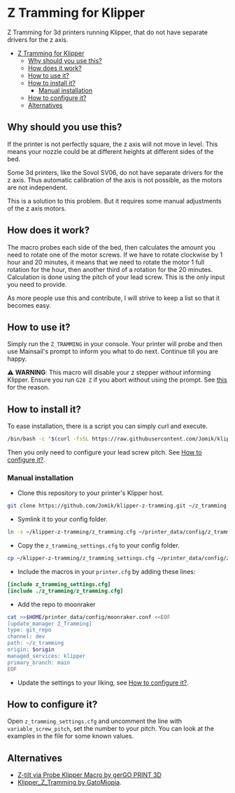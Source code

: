# Z Tramming for Klipper

Z Tramming for 3d printers running Klipper,
that do not have separate drivers for the z axis.

<!--prettier-ignore-->
<!--toc:start-->

- [Z Tramming for Klipper](#z-tramming-for-klipper)
  - [Why should you use this?](#why-should-you-use-this)
  - [How does it work?](#how-does-it-work)
  - [How to use it?](#how-to-use-it)
  - [How to install it?](#how-to-install-it)
    - [Manual installation](#manual-installation)
  - [How to configure it?](#how-to-configure-it)
  - [Alternatives](#alternatives)
  <!--toc:end-->

## Why should you use this?

If the printer is not perfectly square, the z axis will not move in level.
This means your nozzle could be at different heights at different sides of the bed.

Some 3d printers, like the Sovol SV06, do not have separate drivers for the z axis.
Thus automatic calibration of the axis is not possible, as the motors are not independent.

This is a solution to this problem.
But it requires some manual adjustments of the z axis motors.

## How does it work?

The macro probes each side of the bed,
then calculates the amount you need to rotate one of the motor screws.
If we have to rotate clockwise by 1 hour and 20 minutes,
it means that we need to rotate the motor 1 full rotation for the hour,
then another third of a rotation for the 20 minutes.
Calculation is done using the pitch of your lead screw.
This is the only input you need to provide.

As more people use this and contribute,
I will strive to keep a list so that it becomes easy.

## How to use it?

Simply run the `Z_TRAMMING` in your console.
Your printer will probe and then use Mainsail's prompt to inform you what to do next.
Continue till you are happy.

:warning: **WARNING**:
This macro will disable your z stepper _without_ informing Klipper.
Ensure you run `G28 Z` if you abort without using the prompt.
See [this](https://github.com/Klipper3d/klipper/issues/906) for the reason.

## How to install it?

To ease installation, there is a script you can simply curl and execute.

```sh
/bin/bash -c "$(curl -fsSL https://raw.githubusercontent.com/Jomik/klipper-z-tramming/main/install.sh)"
```

Then you only need to configure your lead screw pitch. See [How to configure it?](#how-to-configure-it).

### Manual installation

- Clone this repository to your printer's Klipper host.

```sh
git clone https://github.com/Jomik/klipper-z-tramming.git ~/z_tramming
```

- Symlink it to your config folder.

```sh
ln -s ~/klipper-z-tramming/z_tramming.cfg ~/printer_data/config/z_tramming
```

- Copy the `z_tramming_settings.cfg` to your config folder.

```sh
cp ~/klipper-z-tramming/z_tramming_settings.cfg ~/printer_data/config/z_tramming_settings.cfg
```

- Include the macros in your `printer.cfg` by adding these lines:

```cfg
[include z_tramming_settings.cfg]
[include ./z_tramming/z_tramming.cfg]
```

- Add the repo to moonraker

```sh
cat >>$HOME/printer_data/config/moonraker.conf <<EOF
[update_manager Z_Tramming]
type: git_repo
channel: dev
path: ~/z_tramming
origin: $origin
managed_services: klipper
primary_branch: main
EOF
```

- Update the settings to your liking, see [How to configure it?](#how-to-configure-it).

## How to configure it?

Open `z_tramming_settings.cfg` and uncomment the line with `variable_screw_pitch`,
set the number to your pitch.
You can look at the examples in the file for some known values.

## Alternatives

- [Z-tilt via Probe Klipper Macro by gerGO PRINT 3D](https://cults3d.com/en/3d-model/tool/z-markers-for-sovol-sv06-plus)
- [Klipper_Z_Tramming by GatoMiopia](https://github.com/GatoMiopia/Klipper_Z_Tramming).

